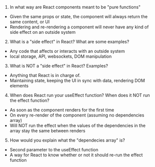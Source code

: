 1. In what way are React components meant to be "pure functions"
- Given the same props or state, the component will always return
  the same content, or UI
- Rendering and re-rendering a component will never have any kind
  of side effect on an outside system


2. What is a "side effect" in React? What are some examples?
- Any code that affects or interacts with an outside system
- local storage, API, websockets, DOM manipulation


3. What is NOT a "side effect" in React? Examples?
- Anything that React is in charge of.
- Maintaining state, keeping the UI in sync with data, 
  rendering DOM elements


4. When does React run your useEffect function? When does it NOT run
   the effect function?
- As soon as the component renders for the first time
- On every re-render of the component (assuming no dependencies array)
- Will NOT run the effect when the values of the dependencies in the
  array stay the same between renders


5. How would you explain what the "dependecies array" is?
- Second parameter to the useEffect function
- A way for React to know whether or not it should re-run the effect function
